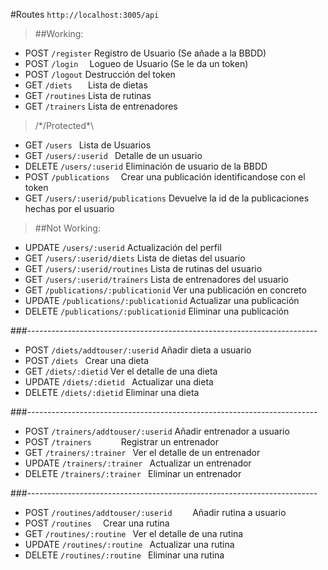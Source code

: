#Routes ``http://localhost:3005/api``

>##Working:

- POST `/register`		Registro de Usuario (Se añade a la BBDD)
- POST `/login	`		Logueo de Usuario (Se le da un token)
- POST `/logout`		Destrucción del token
- GET `/diets	`		Lista de dietas
- GET `/routines`		Lista de rutinas
- GET `/trainers`		Lista de entrenadores

>/*/Protected\*\

- GET 		`/users	`						Lista de Usuarios
- GET 		`/users/:userid	`				Detalle de un usuario
- DELETE 		`/users/:userid`					Eliminación de usuario de la BBDD
- POST 		`/publications	`				Crear una publicación identificandose con el token
- GET 		`/users/:userid/publications` 	Devuelve la id de la publicaciones hechas por el usuario

>##Not Working:

- UPDATE 	`/users/:userid`						Actualización del perfil
- GET 	`/users/:userid/diets`				Lista de dietas del usuario
- GET 	`/users/:userid/routines`				Lista de rutinas del usuario
- GET 	`/users/:userid/trainers`				Lista de entrenadores del usuario
- GET 	`/publications/:publicationid`		Ver una publicación en concreto
- UPDATE	`/publications/:publicationid`		Actualizar una publicación
- DELETE	`/publications/:publicationid`		Eliminar una publicación

###*------------------------------------------------------------------------*

- POST 	`/diets/addtouser/:userid`			Añadir dieta a usuario
- POST	`/diets	`							Crear una dieta
- GET 	`/diets/:dietid`						Ver el detalle de una dieta
- UPDATE 	`/diets/:dietid	`					Actualizar una dieta
- DELETE 	`/diets/:dietid`						Eliminar una dieta

###*------------------------------------------------------------------------*

- POST 	`/trainers/addtouser/:userid`			Añadir entrenador a usuario
- POST	`/trainers		`					Registrar un entrenador
- GET 	`/trainers/:trainer	`				Ver el detalle de un entrenador
- UPDATE 	`/trainers/:trainer	`				Actualizar un entrenador
- DELETE 	`/trainers/:trainer	`				Eliminar un entrenador

###*------------------------------------------------------------------------*

- POST 	`/routines/addtouser/:userid	`		Añadir rutina a usuario
- POST	`/routines	`						Crear una rutina
- GET 	`/routines/:routine	`				Ver el detalle de una rutina
- UPDATE 	`/routines/:routine	`				Actualizar una rutina
- DELETE 	`/routines/:routine	`				Eliminar una rutina
